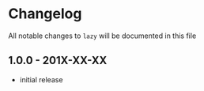# Changelog

All notable changes to `lazy` will be documented in this file

## 1.0.0 - 201X-XX-XX

- initial release
